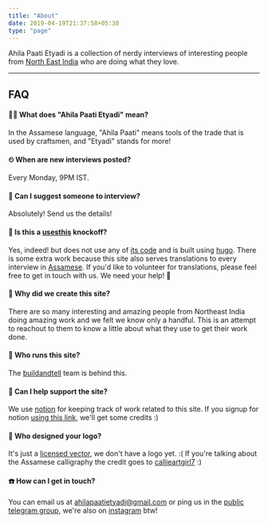 ```yaml
---
title: "About"
date: 2019-04-19T21:37:58+05:30
type: "page"
---
```


Ahila Paati Etyadi is a collection of nerdy interviews of interesting people from [North East India](https://en.wikipedia.org/wiki/Northeast_India) who are doing what they love.

---
## FAQ

#### 👨‍🏭 What does "Ahila Paati Etyadi" mean?
In the Assamese language, "Ahila Paati" means tools of the trade that is used by craftsmen, and "Etyadi" stands for more!

#### ⏲ When are new interviews posted?
Every Monday, 9PM IST.

#### 💇 Can I suggest someone to interview?
Absolutely! Send us the details!

#### 👮 Is this a [usesthis](https://usesthis.com/) knockoff?
Yes, indeed! but does not use any of [its code](https://github.com/waferbaby/usesthis) and is built using [hugo](https://github.com/buildandtell/ahilapaati). There is some extra work because this site also serves translations to every interview in [Assamese](/). If you'd like to volunteer for translations, please feel free to get in touch with us. We need your help! 🙏

#### 📝 Why did we create this site?
There are so many interesting and amazing people from Northeast India doing amazing work and we felt we know only a handful. This is an attempt to reachout to them to know a little about what they use to get their work done.

#### 🏃 Who runs this site?
The [buildandtell](https://github.com/buildandtell) team is behind this.
#### 💸 Can I help support the site?
We use [notion](https://www.notion.so/?r=d8c207de26714fea8c17301381ecbced) for keeping track of work related to this site. If you signup for notion [using this link](https://www.notion.so/?r=d8c207de26714fea8c17301381ecbced), we'll get some credits :)
#### 🎨 Who designed your logo?
It's just a [licensed vector](https://pixabay.com/vectors/feather-inkwell-obsolete-1300305/), we don't have a logo yet. :( If you're talking about the Assamese calligraphy the credit goes to [callieartgirl7](https://www.instagram.com/callieartgirl7/) :)
#### ☎️ How can I get in touch? 
You can email us at ahilapaatietyadi@gmail.com or ping us in the [public telegram group](https://t.me/ahilapaati), we're also on [instagram](https://www.instagram.com/ahilapaatietyadi/) btw!